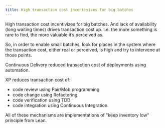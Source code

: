 ```yaml
---
title: High transaction cost incentivizes for big batches
---
```


High transaction cost incentivizes for big batches. And lack of availability (long waiting times) drives transaction cost up. I.e. the more something is rare to find, the more valuable it’s perceived as.

So, in order to enable small batches, look for places in the system where the transaction cost, either real or perceived, is high and try to intervene at those points.



Continuous Delivery reduced transaction cost of deployments using automation.

XP reduces transaction cost of:
- code review using Pair/Mob programming
- code change using Refactoring
- code verification using TDD
- code integration using Continuous Integration.

All of these mechanisms are implementations of "keep inventory low" principle from Lean.
